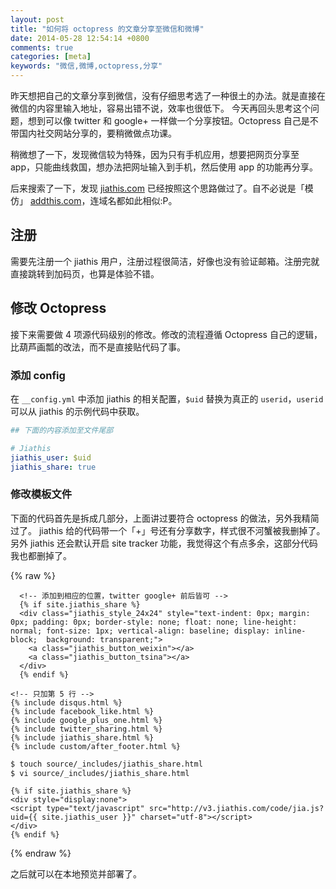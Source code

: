 ```yaml
---
layout: post
title: "如何将 octopress 的文章分享至微信和微博"
date: 2014-05-28 12:54:14 +0800
comments: true
categories: [meta]
keywords: "微信,微博,octopress,分享"
---
```


昨天想把自己的文章分享到微信，没有仔细思考选了一种很土的办法。就是直接在微信的内容里输入地址，容易出错不说，效率也很低下。
今天再回头思考这个问题，想到可以像 twitter 和 google+ 一样做一个分享按钮。Octopress 自己是不带国内社交网站分享的，要稍微做点功课。

<!-- more -->

稍微想了一下，发现微信较为特殊，因为只有手机应用，想要把网页分享至 app，只能曲线救国，想办法把网址输入到手机，然后使用 app 的功能再分享。

后来搜索了一下，发现 [jiathis.com](http://www.jiathis.com) 已经按照这个思路做过了。自不必说是「模仿」 [addthis.com](http://www.addthis.com)，连域名都如此相似:P。

## 注册

需要先注册一个 jiathis 用户，注册过程很简洁，好像也没有验证邮箱。注册完就直接跳转到加码页，也算是体验不错。

## 修改 Octopress

接下来需要做 4 项源代码级别的修改。修改的流程遵循 Octopress 自己的逻辑，比葫芦画瓢的改法，而不是直接贴代码了事。

### 添加 config

在 `__config.yml` 中添加 jiathis 的相关配置，`$uid` 替换为真正的 `userid`，`userid` 可以从 jiathis 的示例代码中获取。

```yaml __config.yml
## 下面的内容添加至文件尾部

# Jiathis
jiathis_user: $uid
jiathis_share: true
```

### 修改模板文件

下面的代码首先是拆成几部分，上面讲过要符合 octopress 的做法，另外我精简过了。
jiathis 给的代码带一个「+」号还有分享数字，样式很不河蟹被我删掉了。
另外 jiathis 还会默认开启 site tracker 功能，我觉得这个有点多余，这部分代码我也都删掉了。

{% raw %}
```html+jinja source/_include/post/sharing
  <!-- 添加到相应的位置，twitter google+ 前后皆可 -->
  {% if site.jiathis_share %}
  <div class="jiathis_style_24x24" style="text-indent: 0px; margin: 0px; padding: 0px; border-style: none; float: none; line-height: normal; font-size: 1px; vertical-align: baseline; display: inline-block;  background: transparent;">
    <a class="jiathis_button_weixin"></a>
    <a class="jiathis_button_tsina"></a>
  </div>
  {% endif %}
```

```html+jinja source/_includes/after_footer.html
<!-- 只加第 5 行 -->
{% include disqus.html %}
{% include facebook_like.html %}
{% include google_plus_one.html %}
{% include twitter_sharing.html %}
{% include jiathis_share.html %}
{% include custom/after_footer.html %}
```

```bash 添加一个文件
$ touch source/_includes/jiathis_share.html
$ vi source/_includes/jiathis_share.html
```

```html+jinja 该文件的内容
{% if site.jiathis_share %}
<div style="display:none">
<script type="text/javascript" src="http://v3.jiathis.com/code/jia.js?uid={{ site.jiathis_user }}" charset="utf-8"></script>
</div>
{% endif %}
```
{% endraw %}

之后就可以在本地预览并部署了。

